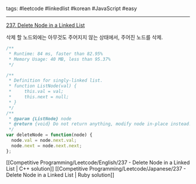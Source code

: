 tags: #leetcode #linkedlist #korean #JavaScript #easy

<hr />

[237. Delete Node in a Linked List](https://leetcode.com/problems/delete-node-in-a-linked-list/)

삭제 할 노드외에는 아무것도 주어지지 않는 상태에서, 주어진 노드를 삭제.

```js
/** 
 * Runtime: 84 ms, faster than 82.95%
 * Memory Usage: 40 MB, less than 95.37%
 */

/**
 * Definition for singly-linked list.
 * function ListNode(val) {
 *     this.val = val;
 *     this.next = null;
 * }
 */
/**
 * @param {ListNode} node
 * @return {void} Do not return anything, modify node in-place instead.
 */
var deleteNode = function(node) {
  node.val = node.next.val;
  node.next = node.next.next;
};
```

[[Competitive Programming/Leetcode/English/237 - Delete Node in a Linked List | C++ solution]]
[[Competitive Programming/Leetcode/Japanese/237 - Delete Node in a Linked List | Ruby solution]]